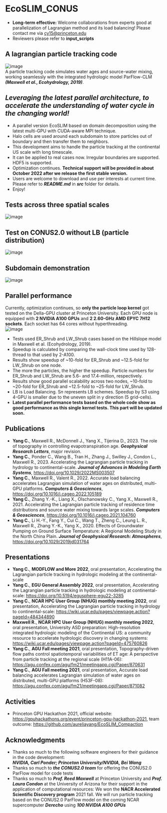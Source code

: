 # EcoSLIM_CONUS  
* **Long-term effective:** Welcome collaborations from experts good at parallelization of Lagrangian method and its load balancing! Please contact me via cy15@princeton.edu  
* Reviewers please refer to **input_scripts**
## A lagrangian particle tracking code
![image](https://github.com/aureliayang/EcoSLIM_CONUS/blob/main/imgs/demo.png)                                 
A particle tracking code simulates water ages and source-water mixing, working seamlessly with the integrated hydrologic model ParFlow-CLM ***(Maxwell et al., Ecohydrology, 2019)***.                                                               
## *Leveraging the latest parallel architecture, to accelerate the understanding of water cycle in the changing world!*
* A parallel version EcoSLIM based on domain decomposition using the latest multi-GPU with CUDA-aware MPI technique. 
* Halo cells are used around each subdomain to store particles out of boundary and then transfer them to neighbors. 
* This development aims to handle the particle tracking at the continental US scale with long timescale.
* It can be applied to real cases now. Irregular boundaries are supported. HDF5 is supported.      
* Optimization continues. **Technical support will be provided in about October 2022 after we release the first stable version.**  
* Users are welcome to download and use per interests at current time. Please refer to ***README.md*** in ***src*** folder for details. 
* Enjoy! 
## Tests across three spatial scales
![image](https://github.com/aureliayang/EcoSLIM_CONUS/blob/main/imgs/3tests.jpeg)
## Test on CONUS2.0 without LB (particle distribution)
![image](https://github.com/aureliayang/EcoSLIM_CONUS/blob/main/imgs/NLB.png)  
## Subdomain demonstration
![image](https://github.com/aureliayang/EcoSLIM_CONUS/blob/main/imgs/subdomain.png)  
## Parallel performance
Currently, optimization continues, so **only the particle loop kernel** got tested on the Della-GPU cluster at Princeton University. Each GPU node is equipped with **2 NVIDIA A100 GPUs** and **2 2.60-GHz AMD EPYC 7H12 sockets**. Each socket has 64 cores without hyperthreading.  
![image](https://github.com/aureliayang/EcoSLIM_CONUS/blob/main/imgs/test.png)  
* Tests used ER_Shrub and LW_Shrub cases based on the Hillslope model in Maxwell et al. (Ecohydrology, 2019).  
* Speedup is calculated by comparing the wall-clock time used by 128-thread to that used by 2-A100.
* Results show speedup of ~10-fold for ER_Shrub and ~12.5-fold for LW_Shrub on one node. 
* The more the particles, the higher the speedup. Particle numbers for ER_Shrub and LW_Shrub are 5.6- and 17.4-million, respectively. 
* Results show good parallel scalability across two nodes, ~10-fold to ~20-fold for ER_Shrub and ~12.5-fold to ~25-fold for LW_Shrub. 
* LB is Load Balancing. S*n* represents LB schemes. Speedup by S3 using 4-GPU is smaller due to the uneven split in y direction (5 grid-cells).  
* **Latest parallel performance tests based on the whole code show as good performance as this single kernel tests. This part will be updated soon.** 
## Publications 
* **Yang C.**, Maxwell R., McDonnell J., Yang X., Tijerina D., 2023. The role of topography in controlling evapotranspiration age. ***Geophysical Research Letters***, major revision. 
* **Yang C.**, Ponder C., Wang B., Tran H., Zhang J., Swilley J., Condon L., Maxwell R., 2023. Accelerating the Lagrangian particle tracking in hydrology to continental-scale. ***Journal of Advances in Modeling Earth Systems***, https://doi.org/10.1029/2022MS003507 
* **Yang C.**, Maxwell R., Valent R., 2022. Accurate load balancing accelerates Lagrangian simulation of water ages on distributed, multi-GPU platforms. ***Computers & Geosciences***, https://doi.org/10.1016/j.cageo.2022.105189
* **Yang C.**, Zhang Y.-K., Liang X., Olschanowsky C., Yang X., Maxwell R., 2021. Accelerating the Lagrangian particle tracking of residence time distributions and source water mixing towards large scales. ***Computers & Geosciences***, https://doi.org/10.1016/j.cageo.2021.104760
* **Yang C.**, Li H.-Y., Fang Y., Cui C., Wang T., Zheng C., Leung L. R., Maxwell R., Zhang Y.-K., Yang X., 2020. Effects of Groundwater Pumping on Ground Surface Temperature: A Regional Modeling Study in the North China Plain. ***Journal of Geophysical Research: Atmospheres***, https://doi.org/10.1029/2019jd031764
## Presentations
* **Yang C.**, **MODFLOW and More 2022**, oral presentation, Accelerating the Lagrangian particle tracking in hydrologic modeling at the continental-scale 
* **Yang C.**, **EGU General Assembly 2022**, oral presentation, Accelerating the Lagrangian particle tracking in hydrologic modeling at continental-scale: https://doi.org/10.5194/egusphere-egu22-3285 
* **Yang C.**, **NCAR HPC User Group (NHUG) monthly meeting 2022**, oral presentation, Accelerating the Lagrangian particle tracking in hydrology to continental-scale: https://wiki.ucar.edu/pages/viewpage.action?pageId=484344890
* **Maxwell R.**, **NCAR HPC User Group (NHUG) monthly meeting 2022**, oral presentation, University ASD preparation: High-resolution integrated hydrologic modeling of the Continental US: a community resource to accelerate hydrologic discovery in changing systems: https://wiki.ucar.edu/pages/viewpage.action?pageId=475760826
* **Yang C.**, **AGU Fall meeting 2021**, oral presentation, Topography-driven flow paths control spatiotemporal variabilities of ET age: A perspective from particle tracking at the regional scale (H11A-06): https://agu.confex.com/agu/fm21/meetingapp.cgi/Paper/870631
* **Yang C.**, **AGU Fall meeting 2021**, oral presentation, Accurate load balancing accelerates Lagrangian simulation of water ages on distributed, multi-GPU platforms (H53F-08): https://agu.confex.com/agu/fm21/meetingapp.cgi/Paper/871082
## Activities
* Princeton GPU Hackathon 2021, official website: https://gpuhackathons.org/event/princeton-gpu-hackathon-2021, team outcome: https://github.com/aureliayang/EcoSLIM_Compaction
## Acknowledgments
* Thanks so much to the following software engineers for their guidance in the code development:  
***NVIDIA, Carl Ponder; Princeton University/NVIDIA, Bei Wang***
* Thanks so much to ***the CONUS2.0 team*** for offering the CONUS2.0 ParFlow model for code tests 
* Thanks so much to ***Prof. Reed Maxwell*** at Princeton University and ***Prof. Laura Condon*** at the University of Arizona for their support in the application of computational resources: We won the **NACR Accelerated Scientific Discovery program** 2021 fall. We will run particle tracking based on the CONUS2.0 ParFlow model on the coming NCAR supercomputer ***Derecho*** using ***100 NVIDIA A100 GPUs***
